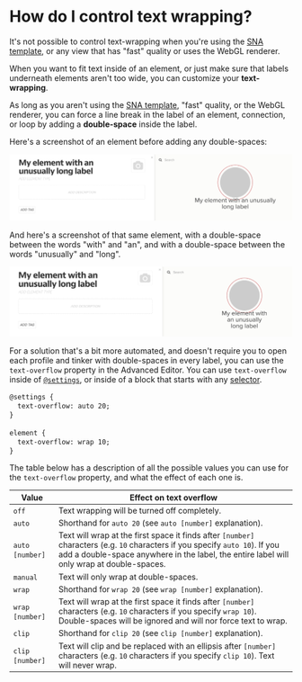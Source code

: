 # How do I control text wrapping?

<p class="alert alert-warning">
It's not possible to control text-wrapping when you're using the <a href="/guides/templates.md#sna-social-network-analysis-template" class="alert-link">SNA template</a>, or any view that has "fast" quality or uses the WebGL renderer.
</p>

When you want to fit text inside of an element, or just make sure that labels underneath elements aren't too wide, you can customize your **text-wrapping**.

As long as you aren't using the [SNA template](/guides/templates.md#sna-social-network-analysis-template), "fast" quality, or the WebGL renderer, you can force a line break in the label of an element, connection, or loop by adding a **double-space** inside the label.

Here's a screenshot of an element before adding any double-spaces:

![element with unusually long label](/images/unusually-long-label.png)

And here's a screenshot of that same element, with a double-space between the words "with" and "an", and with a double-space between the words "unusually" and "long".

![element with unusually long label broken up using double-spaces](/images/unusually-long-label-double-space.png)

For a solution that's a bit more automated, and doesn't require you to open each profile and tinker with double-spaces in every label, you can use the `text-overflow` property in the Advanced Editor. You can use `text-overflow` inside of [`@settings`](/guides/default-view-settings.md#change-default-view-settings-in-the-advanced-editor), or inside of a block that starts with any [selector](/guides/selectors.md).

```
@settings {
  text-overflow: auto 20;
}

element {
  text-overflow: wrap 10;
}
```

The table below has a description of all the possible values you can use for the `text-overflow` property, and what the effect of each one is.

| Value | Effect on text overflow |
| --- | --- |
| `off` | Text wrapping will be turned off completely. |
| `auto` | Shorthand for `auto 20` (see `auto [number]` explanation). |
| `auto [number]` | Text will wrap at the first space it finds after `[number]` characters (e.g. `10` characters if you specify `auto 10`). If you add a double-space anywhere in the label, the entire label will only wrap at double-spaces. |
| `manual` | Text will only wrap at double-spaces. |
| `wrap` | Shorthand for `wrap 20` (see `wrap [number]` explanation). |
| `wrap [number]` | Text will wrap at the first space it finds after `[number]` characters (e.g. `10` characters if you specify `wrap 10`). Double-spaces will be ignored and will nor force text to wrap. |
| `clip` | Shorthand for `clip 20` (see `clip [number]` explanation). |
| `clip [number]` | Text will clip and be replaced with an ellipsis after `[number]` characters (e.g. `10` characters if you specify `clip 10`). Text will never wrap.  |


